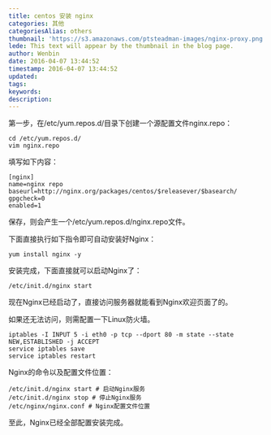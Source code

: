 ```yaml
---
title: centos 安装 nginx
categories: 其他
categoriesAlias: others
thumbnail: 'https://s3.amazonaws.com/ptsteadman-images/nginx-proxy.png'
lede: This text will appear by the thumbnail in the blog page.
author: Wenbin
date: 2016-04-07 13:44:52
timestamp: 2016-04-07 13:44:52
updated:
tags:
keywords:
description:
---
```


第一步，在/etc/yum.repos.d/目录下创建一个源配置文件nginx.repo：

```
cd /etc/yum.repos.d/
vim nginx.repo
```
填写如下内容：
```
[nginx]
name=nginx repo
baseurl=http://nginx.org/packages/centos/$releasever/$basearch/
gpgcheck=0
enabled=1
```
保存，则会产生一个/etc/yum.repos.d/nginx.repo文件。

下面直接执行如下指令即可自动安装好Nginx：
```
yum install nginx -y
```
安装完成，下面直接就可以启动Nginx了：
```
/etc/init.d/nginx start
```
现在Nginx已经启动了，直接访问服务器就能看到Nginx欢迎页面了的。

如果还无法访问，则需配置一下Linux防火墙。
```
iptables -I INPUT 5 -i eth0 -p tcp --dport 80 -m state --state NEW,ESTABLISHED -j ACCEPT
service iptables save
service iptables restart
```
Nginx的命令以及配置文件位置：

```
/etc/init.d/nginx start # 启动Nginx服务
/etc/init.d/nginx stop # 停止Nginx服务
/etc/nginx/nginx.conf # Nginx配置文件位置
```
至此，Nginx已经全部配置安装完成。
